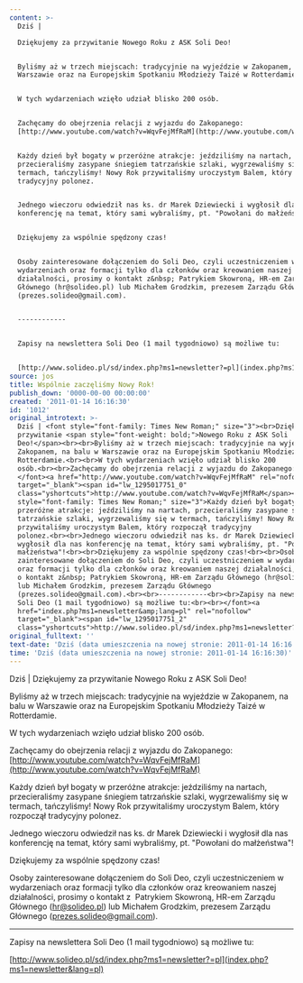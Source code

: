 ```yaml
---
content: >-
  Dziś | 

  Dziękujemy za przywitanie Nowego Roku z ASK Soli Deo!


  Byliśmy aż w trzech miejscach: tradycyjnie na wyjeździe w Zakopanem, na balu w
  Warszawie oraz na Europejskim Spotkaniu Młodzieży Taizé w Rotterdamie.


  W tych wydarzeniach wzięło udział blisko 200 osób.


  Zachęcamy do obejrzenia relacji z wyjazdu do Zakopanego:
  [http://www.youtube.com/watch?v=WqvFejMfRaM](http://www.youtube.com/watch?v=WqvFejMfRaM)


  Każdy dzień był bogaty w przeróżne atrakcje: jeździliśmy na nartach,
  przecieraliśmy zasypane śniegiem tatrzańskie szlaki, wygrzewaliśmy się w
  termach, tańczyliśmy! Nowy Rok przywitaliśmy uroczystym Balem, który rozpoczął
  tradycyjny polonez.


  Jednego wieczoru odwiedził nas ks. dr Marek Dziewiecki i wygłosił dla nas
  konferencję na temat, który sami wybraliśmy, pt. "Powołani do małżeństwa"!


  Dziękujemy za wspólnie spędzony czas!


  Osoby zainteresowane dołączeniem do Soli Deo, czyli uczestniczeniem w
  wydarzeniach oraz formacji tylko dla członków oraz kreowaniem naszej
  działalności, prosimy o kontakt z&nbsp; Patrykiem Skowroną, HR-em Zarządu
  Głównego (hr@solideo.pl) lub Michałem Grodzkim, prezesem Zarządu Głównego
  (prezes.solideo@gmail.com).


  ------------


  Zapisy na newslettera Soli Deo (1 mail tygodniowo) są możliwe tu:


  [http://www.solideo.pl/sd/index.php?ms1=newsletter?=pl](index.php?ms1=newsletter&lang=pl)                   
source: jos
title: Wspólnie zaczęliśmy Nowy Rok!
publish_down: '0000-00-00 00:00:00'
created: '2011-01-14 16:16:30'
id: '1012'
original_introtext: >-
  Dziś | <font style="font-family: Times New Roman;" size="3"><br>Dziękujemy za
  przywitanie <span style="font-weight: bold;">Nowego Roku z ASK Soli
  Deo!</span><br><br>Byliśmy aż w trzech miejscach: tradycyjnie na wyjeździe w
  Zakopanem, na balu w Warszawie oraz na Europejskim Spotkaniu Młodzieży Taizé w
  Rotterdamie.<br><br>W tych wydarzeniach wzięło udział blisko 200
  osób.<br><br>Zachęcamy do obejrzenia relacji z wyjazdu do Zakopanego:
  </font><a href="http://www.youtube.com/watch?v=WqvFejMfRaM" rel="nofollow"
  target="_blank"><span id="lw_1295017751_0"
  class="yshortcuts">http://www.youtube.com/watch?v=WqvFejMfRaM</span></a><br><br><font
  style="font-family: Times New Roman;" size="3">Każdy dzień był bogaty w
  przeróżne atrakcje: jeździliśmy na nartach, przecieraliśmy zasypane śniegiem
  tatrzańskie szlaki, wygrzewaliśmy się w termach, tańczyliśmy! Nowy Rok
  przywitaliśmy uroczystym Balem, który rozpoczął tradycyjny
  polonez.<br><br>Jednego wieczoru odwiedził nas ks. dr Marek Dziewiecki i
  wygłosił dla nas konferencję na temat, który sami wybraliśmy, pt. "Powołani do
  małżeństwa"!<br><br>Dziękujemy za wspólnie spędzony czas!<br><br>Osoby
  zainteresowane dołączeniem do Soli Deo, czyli uczestniczeniem w wydarzeniach
  oraz formacji tylko dla członków oraz kreowaniem naszej działalności, prosimy
  o kontakt z&nbsp; Patrykiem Skowroną, HR-em Zarządu Głównego (hr@solideo.pl)
  lub Michałem Grodzkim, prezesem Zarządu Głównego
  (prezes.solideo@gmail.com).<br><br>------------<br><br>Zapisy na newslettera
  Soli Deo (1 mail tygodniowo) są możliwe tu:<br><br></font><a
  href="index.php?ms1=newsletter&amp;lang=pl" rel="nofollow"
  target="_blank"><span id="lw_1295017751_2"
  class="yshortcuts">http://www.solideo.pl/sd/index.php?ms1=newsletter?=pl</span></a>                   
original_fulltext: ''
text-date: 'Dziś (data umieszczenia na nowej stronie: 2011-01-14 16:16:30)'
time: 'Dziś (data umieszczenia na nowej stronie: 2011-01-14 16:16:30)'
---
```

Dziś | 
Dziękujemy za przywitanie Nowego Roku z ASK Soli Deo!

Byliśmy aż w trzech miejscach: tradycyjnie na wyjeździe w Zakopanem, na balu w Warszawie oraz na Europejskim Spotkaniu Młodzieży Taizé w Rotterdamie.

W tych wydarzeniach wzięło udział blisko 200 osób.

Zachęcamy do obejrzenia relacji z wyjazdu do Zakopanego: [http://www.youtube.com/watch?v=WqvFejMfRaM](http://www.youtube.com/watch?v=WqvFejMfRaM)

Każdy dzień był bogaty w przeróżne atrakcje: jeździliśmy na nartach, przecieraliśmy zasypane śniegiem tatrzańskie szlaki, wygrzewaliśmy się w termach, tańczyliśmy! Nowy Rok przywitaliśmy uroczystym Balem, który rozpoczął tradycyjny polonez.

Jednego wieczoru odwiedził nas ks. dr Marek Dziewiecki i wygłosił dla nas konferencję na temat, który sami wybraliśmy, pt. "Powołani do małżeństwa"!

Dziękujemy za wspólnie spędzony czas!

Osoby zainteresowane dołączeniem do Soli Deo, czyli uczestniczeniem w wydarzeniach oraz formacji tylko dla członków oraz kreowaniem naszej działalności, prosimy o kontakt z&nbsp; Patrykiem Skowroną, HR-em Zarządu Głównego (hr@solideo.pl) lub Michałem Grodzkim, prezesem Zarządu Głównego (prezes.solideo@gmail.com).

------------

Zapisy na newslettera Soli Deo (1 mail tygodniowo) są możliwe tu:

[http://www.solideo.pl/sd/index.php?ms1=newsletter?=pl](index.php?ms1=newsletter&lang=pl)                   

<!--{{json:{"created_date":"2011-01-14 16:16:30","publish_down":"0000-00-00 00:00:00","id":"1012"}}}-->